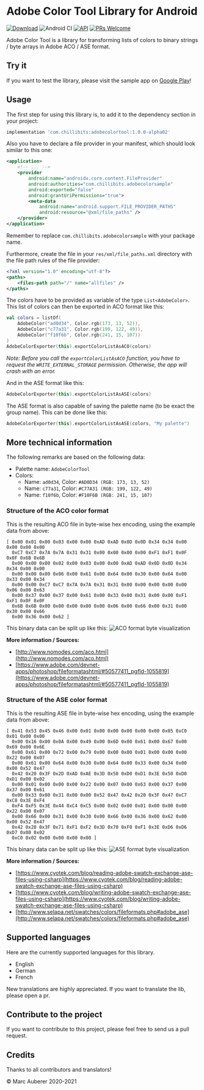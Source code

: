 # Adobe Color Tool Library for Android
[![Download](https://api.bintray.com/packages/marcauberer/adobecolortool/com.chillibits%3Aadobecolortool/images/download.svg)](https://bintray.com/marcauberer/adobecolortool/com.chillibits%3Aadobecolortool/_latestVersion)
![Android CI](https://github.com/marcauberer/adobe-color-tool/workflows/Android%20CI/badge.svg)
[![API](https://img.shields.io/badge/API-19%2B-red.svg?style=flat)](https://android-arsenal.com/api?level=19)
[![PRs Welcome](https://img.shields.io/badge/PRs-welcome-brightgreen.svg?style=flat-square)](http://makeapullrequest.com)

Adobe Color Tool is a library for transforming lists of colors to binary strings / byte arrays in Adobe ACO / ASE format.

## Try it
If you want to test the library, please visit the sample app on [Google Play](https://play.google.com/store/apps/details?id=com.chillibits.adobecolortoolsample)!

## Usage
The first step for using this library is, to add it to the dependency section in your project:
```gradle
implementation 'com.chillibits:adobecolortool:1.0.0-alpha02'
```
Also you have to declare a file provider in your manifest, which should look similar to this one:
```xml
<application>
    <!-- ... -->
    <provider
        android:name="androidx.core.content.FileProvider"
        android:authorities="com.chillibits.adobecolorsample"
        android:exported="false"
        android:grantUriPermissions="true">
        <meta-data
            android:name="android.support.FILE_PROVIDER_PATHS"
            android:resource="@xml/file_paths" />
    </provider>
</application>
```
Remember to replace `com.chillibits.adobecolorsample` with your package name.

Furthermore, create the file in your `res/xml/file_paths.xml` directory with the file path rules of the file provider:
```xml
<?xml version="1.0" encoding="utf-8"?>
<paths>
    <files-path path="/" name="allfiles" />
</paths>
```

The colors have to be provided as variable of the type `List<AdobeColor>`. <br>
This list of colors can then be exported in ACO format like this:
```kotlin
val colors = listOf(
    AdobeColor("ad0d34", Color.rgb(173, 13, 52)),
    AdobeColor("c77a31", Color.rgb(199, 122, 49)),
    AdobeColor("f10f6b", Color.rgb(241, 15, 107))
)
AdobeColorExporter(this).exportColorListAsACO(colors)
```
*Note: Before you call the `exportColorListAsACO` function, you have to request the `WRITE_EXTERNAL_STORAGE` permission. Otherwise, the app will crash with an error.*

And in the ASE format like this:
```kotlin
AdobeColorExporter(this).exportColorListAsASE(colors)
```
The ASE format is also capable of saving the palette name (to be exact the group name). This can be done like this:
```kotlin
AdobeColorExporter(this).exportColorListAsASE(colors, "My palette")
```

## More technical information
The following remarks are based on the following data:
- Palette name: `AdobeColorTool`
- Colors:
  - Name: `ad0d34`, Color: `#AD0D34 (RGB: 173, 13, 52)`
  - Name: `c77a31`, Color: `#C77A31 (RGB: 199, 122, 49)`
  - Name: `f10f6b`, Color: `#F10F6B (RGB: 241, 15, 107)`

### Structure of the ACO color format
This is the resulting ACO file in byte-wise hex encoding, using the example data from above:
```
[ 0x00 0x01 0x00 0x03 0x00 0x00 0xAD 0xAD 0x0D 0x0D 0x34 0x34 0x00 0x00 0x00 0x00
  0xC7 0xC7 0x7A 0x7A 0x31 0x31 0x00 0x00 0x00 0x00 0xF1 0xF1 0x0F 0x0F 0x6B 0x6B
  0x00 0x00 0x00 0x02 0x00 0x03 0x00 0x00 0xAD 0xAD 0x0D 0x0D 0x34 0x34 0x00 0x00
  0x00 0x00 0x00 0x06 0x00 0x61 0x00 0x64 0x00 0x30 0x00 0x64 0x00 0x33 0x00 0x34
  0x00 0x00 0xC7 0xC7 0x7A 0x7A 0x31 0x31 0x00 0x00 0x00 0x00 0x00 0x06 0x00 0x63
  0x00 0x37 0x00 0x37 0x00 0x61 0x00 0x33 0x00 0x31 0x00 0x00 0xF1 0xF1 0x0F 0x0F
  0x6B 0x6B 0x00 0x00 0x00 0x00 0x00 0x06 0x00 0x66 0x00 0x31 0x00 0x30 0x00 0x66
  0x00 0x36 0x00 0x62 ]
```

This binary data can be split up like this:
![ACO format byte visualization](https://github.com/marcauberer/adobe-color-tool/raw/main/media/aco_structure.png)


**More information / Sources:**
- [http://www.nomodes.com/aco.html](http://www.nomodes.com/aco.html)
- [https://www.adobe.com/devnet-apps/photoshop/fileformatashtml/#50577411_pgfId-1055819](https://www.adobe.com/devnet-apps/photoshop/fileformatashtml/#50577411_pgfId-1055819)

### Structure of the ASE color format
This is the resulting ASE file in byte-wise hex encoding, using the example data from above:
```
[ 0x41 0x53 0x45 0x46 0x00 0x01 0x00 0x00 0x00 0x00 0x00 0x05 0xC0 0x01 0x00 0x00
  0x00 0x16 0x00 0x0A 0x00 0x49 0x00 0x6D 0x00 0x61 0x00 0x67 0x00 0x69 0x00 0x6E
  0x00 0x61 0x00 0x72 0x00 0x79 0x00 0x00 0x00 0x01 0x00 0x00 0x00 0x22 0x00 0x07
  0x00 0x61 0x00 0x64 0x00 0x30 0x00 0x64 0x00 0x33 0x00 0x34 0x00 0x00 0x52 0x47
  0x42 0x20 0x3F 0x2D 0xAD 0xAE 0x3D 0x50 0xD0 0xD1 0x3E 0x50 0xD0 0xD1 0x00 0x02
  0x00 0x01 0x00 0x00 0x00 0x22 0x00 0x07 0x00 0x63 0x00 0x37 0x00 0x37 0x00 0x61
  0x00 0x33 0x00 0x31 0x00 0x00 0x52 0x47 0x42 0x20 0x3F 0x47 0xC7 0xC8 0x3E 0xF4
  0xF4 0xF5 0x3E 0x44 0xC4 0xC5 0x00 0x02 0x00 0x01 0x00 0x00 0x00 0x22 0x00 0x07
  0x00 0x66 0x00 0x31 0x00 0x30 0x00 0x66 0x00 0x36 0x00 0x62 0x00 0x00 0x52 0x47
  0x42 0x20 0x3F 0x71 0xF1 0xF2 0x3D 0x70 0xF0 0xF1 0x3E 0xD6 0xD6 0xD7 0x00 0x02
  0xC0 0x02 0x00 0x00 0x00 0x00 ]
```

This binary data can be split up like this:
![ASE format byte visualization](https://github.com/marcauberer/adobe-color-tool/raw/main/media/ase_structure.png)

**More information / Sources:**
- [https://www.cyotek.com/blog/reading-adobe-swatch-exchange-ase-files-using-csharp](https://www.cyotek.com/blog/reading-adobe-swatch-exchange-ase-files-using-csharp)
- [https://www.cyotek.com/blog/writing-adobe-swatch-exchange-ase-files-using-csharp](https://www.cyotek.com/blog/writing-adobe-swatch-exchange-ase-files-using-csharp)
- [http://www.selapa.net/swatches/colors/fileformats.php#adobe_ase](http://www.selapa.net/swatches/colors/fileformats.php#adobe_ase)

## Supported languages
Here are the currently supported languages for this library.

-   English
-   German
-   French

New translations are highly appreciated. If you want to translate the lib, please open a pr.

## Contribute to the project
If you want to contribute to this project, please feel free to send us a pull request.

## Credits
Thanks to all contributors and translators!

© Marc Auberer 2020-2021